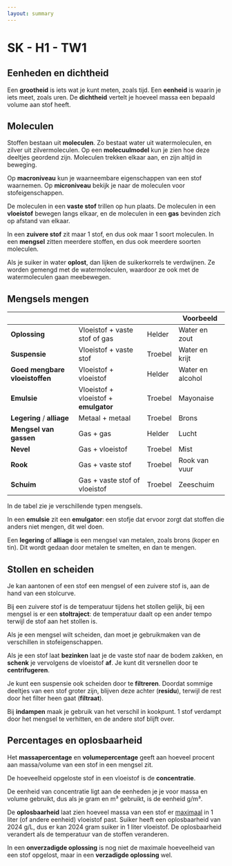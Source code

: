 ```yaml
---
layout: summary
---
```


# SK - H1 - TW1

## Eenheden en dichtheid

Een **grootheid** is iets wat je kunt meten, zoals tijd. Een **eenheid** is waarin je iets meet, zoals uren. De **dichtheid** vertelt je hoeveel massa een bepaald volume aan stof heeft.

## Moleculen

Stoffen bestaan uit **moleculen**. Zo bestaat water uit watermoleculen, en zilver uit zilvermoleculen. Op een **molecuulmodel** kun je zien hoe deze deeltjes geordend zijn. Moleculen trekken elkaar aan, en zijn altijd in beweging.

Op **macroniveau** kun je waarneembare eigenschappen van een stof waarnemen. Op **microniveau** bekijk je naar de moleculen voor stofeigenschappen.

De moleculen in een **vaste stof** trillen op hun plaats. De moleculen in een **vloeistof** bewegen langs elkaar, en de moleculen in een **gas** bevinden zich op afstand van elkaar.

In een **zuivere stof** zit maar 1 stof, en dus ook maar 1 soort moleculen. In een **mengsel** zitten meerdere stoffen, en dus ook meerdere soorten moleculen.

Als je suiker in water **oplost**, dan lijken de suikerkorrels te verdwijnen. Ze worden gemengd met de watermoleculen, waardoor ze ook met de watermoleculen gaan meebewegen.

## Mengsels mengen

|  |  |  | **Voorbeeld** |
|----|----|----|----|
| **Oplossing** | Vloeistof + vaste stof of gas | Helder | Water en zout |
| **Suspensie** | Vloeistof + vaste stof | Troebel | Water en krijt |
| **Goed mengbare vloeistoffen** | Vloeistof + vloeistof | Helder | Water en alcohol |
| **Emulsie** | Vloeistof + vloeistof + **emulgator** | Troebel | Mayonaise |
| **Legering** / **alliage** | Metaal + metaal | Troebel | Brons |
| **Mengsel van gassen** | Gas + gas | Helder | Lucht |
| **Nevel** | Gas + vloeistof | Troebel | Mist |
| **Rook** | Gas + vaste stof | Troebel | Rook van vuur |
| **Schuim** | Gas + vaste stof of vloeistof | Troebel | Zeeschuim |

In de tabel zie je verschillende typen mengsels.

In een **emulsie** zit een **emulgator**: een stofje dat ervoor zorgt dat stoffen die anders niet mengen, dit wel doen.

Een **legering** of **alliage** is een mengsel van metalen, zoals brons (koper en tin). Dit wordt gedaan door metalen te smelten, en dan te mengen.

## Stollen en scheiden

Je kan aantonen of een stof een mengsel of een zuivere stof is, aan de hand van een stolcurve.

Bij een zuivere stof is de temperatuur tijdens het stollen gelijk, bij een mengsel is er een **stoltraject**: de temperatuur daalt op een ander tempo terwijl de stof aan het stollen is.

Als je een mengsel wilt scheiden, dan moet je gebruikmaken van de verschillen in stofeigenschappen.

Als je een stof laat **bezinken** laat je de vaste stof naar de bodem zakken, en **schenk** je vervolgens de vloeistof **af**. Je kunt dit versnellen door te **centrifugeren**.

Je kunt een suspensie ook scheiden door te **filtreren**. Doordat sommige deeltjes van een stof groter zijn, blijven deze achter (**residu**), terwijl de rest door het filter heen gaat (**filtraat**).

Bij **indampen** maak je gebruik van het verschil in kookpunt. 1 stof verdampt door het mengsel te verhitten, en de andere stof blijft over.

## Percentages en oplosbaarheid

Het **massapercentage** en **volumepercentage** geeft aan hoeveel procent aan massa/volume van een stof in een mengsel zit.

De hoeveelheid opgeloste stof in een vloeistof is de **concentratie**.

De eenheid van concentratie ligt aan de eenheden je je voor massa en volume gebruikt, dus als je gram en m³ gebruikt, is de eenheid g/m³.

De **oplosbaarheid** laat zien hoeveel massa van een stof er <u>maximaal</u> in 1 liter (of andere eenheid) vloeistof past. Suiker heeft een oplosbaarheid van 2024 g/L, dus er kan 2024 gram suiker in 1 liter vloeistof. De oplosbaarheid verandert als de temperatuur van de stoffen veranderen.

In een **onverzadigde oplossing** is nog niet de maximale hoeveelheid van een stof opgelost, maar in een **verzadigde oplossing** wel.
